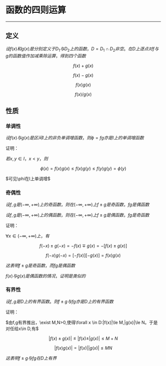 # 函数的四则运算

---

## 定义

$设f(x)和g(x)是分别定义于D_1与D_2上的函数，D=D_1\cap D_2非空。在D上逐点对f与g的函数值作加减乘除运算，得到四个函数$

$$f(x)+g(x)$$

$$f(x)-g(x)$$

$$f(x)g(x)$$

$$f(x)/g(x)$$

## 性质

### 单调性

$设f(x)与g(x)是区间I上的非负单调增函数，则\phi=fg亦是I上的单调增函数$

证明：

$若x,y\in I，x < y，则$

$$\phi(x)=f(x)g(x)\le f(x)g(y)\le f(y)g(y)=\phi(y)$$

$可见\phi在I上单调增$

### 奇偶性

$设f,g是(-\infty, +\infty)上的奇函数，则在(-\infty,+\infty)上f\pm g是奇函数，fg是偶函数$

$设f,g是(-\infty, +\infty)上的偶函数，则在(-\infty,+\infty)上f\pm g是偶函数，fg是奇函数$

证明：

$\forall x \in (-\infty, +\infty)上，有$

$$f(-x)\pm g(-x)=-f(x)\mp g(x)=-[f(x)\pm g(x)]$$

$$f(-x)g(-x)=[-f(x)][-g(x)]=f(x)g(x)$$

$这表明f\pm g是奇函数，而fg是偶函数$

$f(x)与g(x)是偶函数的情况，证明是类似的$

### 有界性

$设f,g是D上的有界函数。则f\pm g与fg亦是D上的有界函数$

证明：

$由f,g有界推出，\exist M,N>0,使得\forall x \in D:|f(x)|\le M,|g(x)|\le N。于是对任给x\in D,有$

$$|f(x)\pm g(x)|\le |f(x)\pm |g(x)|\le M+N$$

$$|f(x)g(x)|=|f(x)||g(x)|\le MN$$


$这表明f\pm g与fg在D上有界$